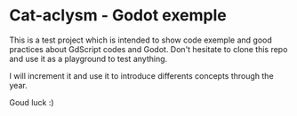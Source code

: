 # Cat-aclysm  - Godot exemple

This is a test project which is intended to show code exemple and good practices about GdScript codes and Godot.
Don't hesitate to clone this repo and use it as a playground to test anything.

I will increment it and use it to introduce differents concepts through the year.

Goud luck :)
